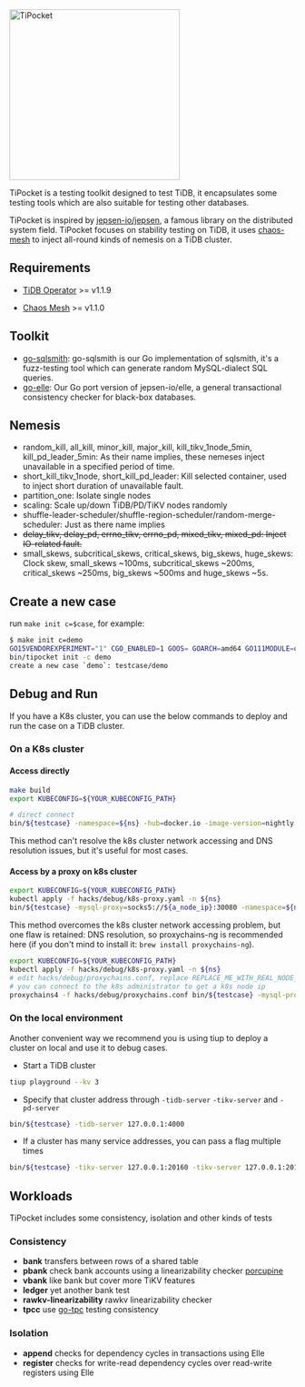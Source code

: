 
<img src="static/logo.png" alt="TiPocket" width="300"/>

TiPocket is a testing toolkit designed to test TiDB, it encapsulates some testing tools which are also suitable for testing other databases.

TiPocket is inspired by [jepsen-io/jepsen](https://github.com/jepsen-io/jepsen), a famous library on the distributed system field. TiPocket focuses on stability testing on TiDB, it uses [chaos-mesh](https://github.com/pingcap/chaos-mesh) to inject all-round kinds of nemesis on a TiDB cluster.

## Requirements

* [TiDB Operator](https://github.com/pingcap/tidb-operator) >= v1.1.9

* [Chaos Mesh](https://github.com/pingcap/chaos-mesh) >= v1.1.0

## Toolkit

* [go-sqlsmith](https://github.com/chaos-mesh/go-sqlsmith): go-sqlsmith is our Go implementation of sqlsmith, it's a fuzz-testing tool which can generate random MySQL-dialect SQL queries.
* [go-elle](https://github.com/pingcap/tipocket/tree/master/pkg/elle): Our Go port version of jepsen-io/elle, a general transactional consistency checker for black-box databases.

## Nemesis

* random_kill, all_kill, minor_kill, major_kill, kill_tikv_1node_5min, kill_pd_leader_5min: As their name implies, these nemeses inject unavailable in a specified period of time.
* short_kill_tikv_1node, short_kill_pd_leader: Kill selected container, used to inject short duration of unavailable fault.
* partition_one: Isolate single nodes
* scaling: Scale up/down TiDB/PD/TiKV nodes randomly
* shuffle-leader-scheduler/shuffle-region-scheduler/random-merge-scheduler: Just as there name implies
* ~~delay_tikv, delay_pd, errno_tikv, errno_pd, mixed_tikv, mixed_pd: Inject IO-related fault.~~
* small_skews, subcritical_skews, critical_skews, big_skews, huge_skews: Clock skew, small_skews ~100ms, subcritical_skews ~200ms, critical_skews ~250ms, big_skews ~500ms and huge_skews ~5s.

## Create a new case

run `make init c=$case`, for example:

```sh
$ make init c=demo
GO15VENDOREXPERIMENT="1" CGO_ENABLED=1 GOOS= GOARCH=amd64 GO111MODULE=on go build -ldflags '-s -w -X "github.com/pingcap/tipocket/pkg/test-infra/fixture.BuildTS=2021-02-05 07:13:54" -X "github.com/pingcap/tipocket/pkg/test-infra/fixture.BuildHash=a70411f45605864da28a5000aff72a226a1ab27f"'  -o bin/tipocket cmd/tipocket/*.go
bin/tipocket init -c demo
create a new case `demo`: testcase/demo
```

## Debug and Run

If you have a K8s cluster, you can use the below commands to deploy and run the case on a TiDB cluster.

### On a K8s cluster


#### Access directly

```sh
make build
export KUBECONFIG=${YOUR_KUBECONFIG_PATH}

# direct connect
bin/${testcase} -namespace=${ns} -hub=docker.io -image-version=nightly -storage-class=local-path
```

This method can't resolve the k8s cluster network accessing and DNS resolution issues, but it's useful for most cases.

#### Access by a proxy on k8s cluster

```bash
export KUBECONFIG=${YOUR_KUBECONFIG_PATH}
kubectl apply -f hacks/debug/k8s-proxy.yaml -n ${ns}
bin/${testcase} -mysql-proxy=socks5://${a_node_ip}:30080 -namespace=${ns} -hub=docker.io -image-version=nightly -storage-class=local-path
```

This method overcomes the k8s cluster network accessing problem, but one flaw is retained: DNS resolution, so proxychains-ng is recommended here (if you don't mind to install it: `brew install proxychains-ng`).

```bash
export KUBECONFIG=${YOUR_KUBECONFIG_PATH}
kubectl apply -f hacks/debug/k8s-proxy.yaml -n ${ns}
# edit hacks/debug/proxychains.conf, replace REPLACE_ME_WITH_REAL_NODE_IP with a k8s node ip,
# you can connect to the k8s administrator to get a k8s node ip
proxychains4 -f hacks/debug/proxychains.conf bin/${testcase} -mysql-proxy=socks5://${a_node_ip}:30080 -namespace=${ns} -hub=docker.io -image-version=nightly -storage-class=local-path
```

### On the local environment

Another convenient way we recommend you is using tiup to deploy a cluster on local and use it to debug cases.

* Start a TiDB cluster

```sh
tiup playground --kv 3
```

* Specify that cluster address through `-tidb-server` `-tikv-server` and `-pd-server`

```bash
bin/${testcase} -tidb-server 127.0.0.1:4000 
```

* If a cluster has many service addresses, you can pass a flag multiple times

```bash
bin/${testcase} -tikv-server 127.0.0.1:20160 -tikv-server 127.0.0.1:20161
```

## Workloads

TiPocket includes some consistency, isolation and other kinds of tests

### Consistency

* **bank** transfers between rows of a shared table
* **pbank** check bank accounts using a linearizability checker [porcupine](https://github.com/anishathalye/porcupine)
* **vbank** like bank but cover more TiKV features
* **ledger** yet another bank test
* **rawkv-linearizability** rawkv linearizability checker
* **tpcc** use [go-tpc](https://github.com/pingcap/go-tpc) testing consistency

### Isolation

* **append** checks for dependency cycles in transactions using Elle
* **register** checks for write-read dependency cycles over read-write registers using Elle